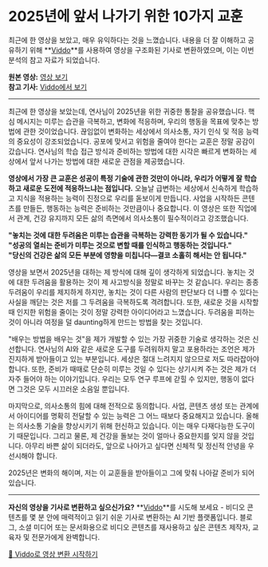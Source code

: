 # 2025년에 앞서 나가기 위한 10가지 교훈

최근에 한 영상을 보았고, 매우 유익하다는 것을 느꼈습니다. 내용을 더 잘 이해하고 공유하기 위해 **[Viddo](https://viddo.pro/)**를 사용하여 영상을 구조화된 기사로 변환하였으며, 이는 이번 분석의 참고 자료가 되었습니다.

**원본 영상:** [영상 보기](https://www.youtube.com/watch?v=ztT8C75ijxU)  
**참고 기사:** [Viddo에서 보기](https://viddo.pro/zh/video-result/a459471b-721e-4aa0-b617-89b9b386e402)

---

최근에 한 영상을 보았는데, 연사님이 2025년을 위한 귀중한 통찰을 공유했습니다. 핵심 메시지는 미루는 습관을 극복하고, 변화에 적응하며, 우리의 행동을 목표에 맞추는 방법에 관한 것이었습니다. 끊임없이 변화하는 세상에서 의사소통, 자기 인식 및 적응 능력의 중요성이 강조되었습니다. 공포에 맞서고 위험을 줄여야 한다는 교훈은 정말 공감이 갔습니다. 연사님의 학습 접근 방식과 준비하는 방법에 대한 시각은 빠르게 변화하는 세상에서 앞서 나가는 방법에 대한 새로운 관점을 제공했습니다.

**영상에서 가장 큰 교훈은 성공이 특정 기술에 관한 것만이 아니라, 우리가 어떻게 잘 학습하고 새로운 도전에 적응하느냐는 점입니다.** 오늘날 급변하는 세상에서 신속하게 학습하고 지식을 적용하는 능력이 진정으로 우리를 돋보이게 만듭니다. 사업을 시작하든 콘텐츠를 만들든, 행동하는 능력은 준비하는 것만큼이나 중요합니다. 이 영상은 또한 직업에서 관계, 건강 유지까지 모든 삶의 측면에서 의사소통이 필수적이라고 강조했습니다.

**"놓치는 것에 대한 두려움은 미루는 습관을 극복하는 강력한 동기가 될 수 있습니다."**  
**"성공의 열쇠는 준비가 미루는 것으로 변할 때를 인식하고 행동하는 것입니다."**  
**"당신의 건강은 삶의 모든 부분에 영향을 미칩니다—결코 소홀히 해서는 안 됩니다."**

영상을 보면서 2025년을 대하는 제 방식에 대해 깊이 생각하게 되었습니다. 놓치는 것에 대한 두려움을 활용하는 것이 제 사고방식을 정말로 바꾸는 것 같습니다. 우리는 종종 두려움이 우리를 제지하게 하지만, 놓치는 것이 다른 사람의 판단보다 더 나쁠 수 있다는 사실을 깨닫는 것은 저를 그 두려움을 극복하도록 격려합니다. 또한, 새로운 것을 시작할 때 인지한 위험을 줄이는 것이 정말 강력한 아이디어라고 느꼈습니다. 두려움을 피하는 것이 아니라 여정을 덜 daunting하게 만드는 방법을 찾는 것입니다.

"배우는 방법을 배우는 것"을 제가 개발할 수 있는 가장 귀중한 기술로 생각하는 것은 신선합니다. 연사님의 AI와 같은 새로운 도구를 두려워하지 말고 포용하라는 조언은 제가 진지하게 받아들이고 있는 부분입니다. 세상은 절대 느려지지 않으므로 저도 따라잡아야 합니다. 또한, 준비가 때때로 단순히 미루는 것일 수 있다는 상기시켜 주는 것은 제가 더 자주 들어야 하는 이야기입니다. 우리는 모두 연구 루프에 갇힐 수 있지만, 행동이 없다면 그것은 모두 시끄러운 소음일 뿐입니다.

마지막으로, 의사소통의 힘에 대해 전적으로 동의합니다. 사업, 콘텐츠 생성 또는 관계에서 아이디어를 명확히 전달할 수 있는 능력은 그 어느 때보다 중요해지고 있습니다. 올해는 의사소통 기술을 향상시키기 위해 헌신하고 있습니다. 이는 매우 다재다능한 도구이기 때문입니다. 그리고 물론, 제 건강을 돌보는 것이 얼마나 중요한지를 잊지 않을 것입니다. 아무리 바쁜 삶이 되더라도, 앞으로 나아가고 싶다면 신체적 및 정신적 안녕을 우선시해야 합니다.

2025년은 변화의 해이며, 저는 이 교훈들을 받아들이고 그에 맞춰 나아갈 준비가 되어 있습니다.

---

**자신의 영상을 기사로 변환하고 싶으신가요?** **[Viddo](https://viddo.pro/)**를 시도해 보세요 - 비디오 콘텐츠를 몇 분 안에 매력적이고 읽기 쉬운 기사로 변환하는 AI 기반 플랫폼입니다. 블로그, 소셜 미디어 또는 문서화용으로 비디오 콘텐츠를 재사용하고 싶은 콘텐츠 제작자, 교육자 및 전문가에게 완벽합니다.

[🚀 Viddo로 영상 변환 시작하기](https://viddo.pro/)
